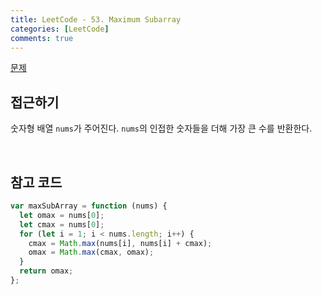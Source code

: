 ```yaml
---
title: LeetCode - 53. Maximum Subarray
categories: [LeetCode]
comments: true
---
```


[문제](https://leetcode.com/problems/maximum-subarray/)

## 접근하기

숫자형 배열 `nums`가 주어진다. `nums`의 인접한 숫자들을 더해 가장 큰 수를 반환한다.

<br>

## 참고 코드

```js
var maxSubArray = function (nums) {
  let omax = nums[0];
  let cmax = nums[0];
  for (let i = 1; i < nums.length; i++) {
    cmax = Math.max(nums[i], nums[i] + cmax);
    omax = Math.max(cmax, omax);
  }
  return omax;
};
```
